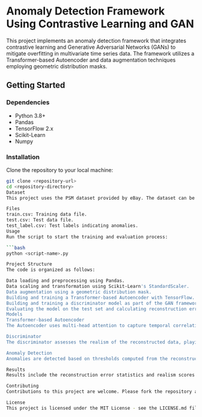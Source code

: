 # Anomaly Detection Framework Using Contrastive Learning and GAN

This project implements an anomaly detection framework that integrates contrastive learning and Generative Adversarial Networks (GANs) to mitigate overfitting in multivariate time series data. The framework utilizes a Transformer-based Autoencoder and data augmentation techniques employing geometric distribution masks.

## Getting Started

### Dependencies

- Python 3.8+
- Pandas
- TensorFlow 2.x
- Scikit-Learn
- Numpy

### Installation

Clone the repository to your local machine:

```bash
git clone <repository-url>
cd <repository-directory>
Dataset
This project uses the PSM dataset provided by eBay. The dataset can be accessed at this GitHub repository.

Files
train.csv: Training data file.
test.csv: Test data file.
test_label.csv: Test labels indicating anomalies.
Usage
Run the script to start the training and evaluation process:

```bash
python <script-name>.py

Project Structure
The code is organized as follows:

Data loading and preprocessing using Pandas.
Data scaling and transformation using Scikit-Learn's StandardScaler.
Data augmentation using a geometric distribution mask.
Building and training a Transformer-based Autoencoder with TensorFlow.
Building and training a discriminator model as part of the GAN framework.
Evaluating the model on the test set and calculating reconstruction errors.
Models
Transformer-based Autoencoder
The Autoencoder uses multi-head attention to capture temporal correlations in time series data. The encoder-decoder architecture facilitates the learning of compressed representations.

Discriminator
The discriminator assesses the realism of the reconstructed data, playing a crucial role in the GAN training loop.

Anomaly Detection
Anomalies are detected based on thresholds computed from the reconstruction errors and realism scores. The framework identifies data points that deviate significantly from the model's learned distribution.

Results
Results include the reconstruction error statistics and realism scores. Detected anomalies are summarized and presented.

Contributing
Contributions to this project are welcome. Please fork the repository and submit pull requests with your features and bug fixes.

License
This project is licensed under the MIT License - see the LICENSE.md file for details.
